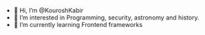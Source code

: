 - 👋 Hi, I’m @KouroshKabir
- 👀 I’m interested in Programming, security, astronomy and history.
- 🌱 I’m currently learning Frontend frameworks


<!---
KouroshKabir1/KouroshKabir1 is a ✨ special ✨ repository because its `README.md` (this file) appears on your GitHub profile.
You can click the Preview link to take a look at your changes.
--->
